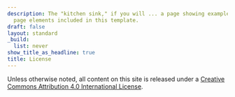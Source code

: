 ```yaml
---
description: The "kitchen sink," if you will ... a page showing examples of type and
  page elements included in this template.
draft: false
layout: standard
_build:
  list: never
show_title_as_headline: true
title: License
---
```


Unless otherwise noted, all content on this site is released under a [Creative Commons Attribution 4.0 International License](http://creativecommons.org/licenses/by/4.0/).

<center>
<i class="fab fa-creative-commons fa-2x"></i><i class="fab fa-creative-commons-by fa-2x"></i>
</center>